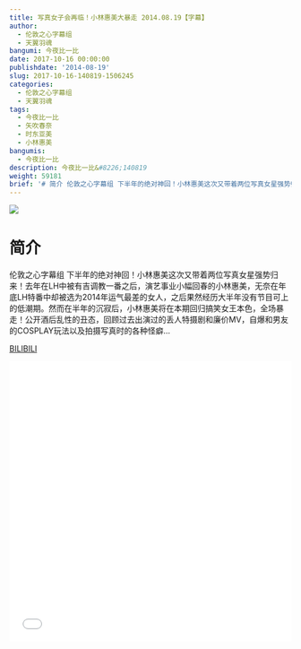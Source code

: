 ```yaml
---
title: 写真女子会再临！小林惠美大暴走 2014.08.19【字幕】
author:
  - 伦敦之心字幕组
  - 天翼羽魂
bangumi: 今夜比一比
date: 2017-10-16 00:00:00
publishdate: '2014-08-19'
slug: 2017-10-16-140819-1506245
categories:
  - 伦敦之心字幕组
  - 天翼羽魂
tags:
  - 今夜比一比
  - 矢吹春奈
  - 时东亚美
  - 小林惠美
bangumis:
  - 今夜比一比
description: 今夜比一比&#8226;140819
weight: 59181
brief: '# 简介 伦敦之心字幕组 下半年的绝对神回！小林惠美这次又带着两位写真女星强势归来！去年在LH中被有吉调教一番之后，演艺事业小幅回春的小林惠美，无奈在年底LH特番中却被选为2014年运气最差的女人，之后果然经历大半年没有节目可上的低潮期。然而在半年的沉寂后，小林惠美将在本期回归搞笑女王本色，全场暴走！公开酒后乱性的丑态，回顾过去出演过的丢人特摄剧和廉价MV，自爆和男友的COSPLAY玩法以及拍摄写真时的各种怪癖…'
---
```


![](https://i.imgur.com/sxj1b7U.jpg)

# 简介  
伦敦之心字幕组 下半年的绝对神回！小林惠美这次又带着两位写真女星强势归来！去年在LH中被有吉调教一番之后，演艺事业小幅回春的小林惠美，无奈在年底LH特番中却被选为2014年运气最差的女人，之后果然经历大半年没有节目可上的低潮期。然而在半年的沉寂后，小林惠美将在本期回归搞笑女王本色，全场暴走！公开酒后乱性的丑态，回顾过去出演过的丢人特摄剧和廉价MV，自爆和男友的COSPLAY玩法以及拍摄写真时的各种怪癖…

  [BILIBILI](https://www.bilibili.com/video/av1506245/)


<div class="vcontainer">  <iframe class='video' src="//www.bilibili.com/blackboard/player.html?aid=1506245" width="100%" height="500" frameborder="0" allowfullscreen="allowfullscreen"></iframe></div>
